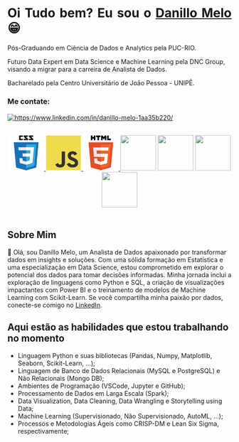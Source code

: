 <div>
  <h1 align="justify">Oi Tudo bem? Eu sou o <a href="https://www.linkedin.com/in/danillo-melo-1aa35b220/">Danillo Melo</a> 😁</h1>
<p>Pós-Graduando em Ciência de Dados e Analytics pela PUC-RIO.</p>
<p>Futuro Data Expert em Data Science e Machine Learning pela DNC Group, visando a migrar para a carreira de Analista de Dados.</p>
  Bacharelado pela Centro Universitário de João Pessoa - UNIPÊ.<br>
<p></p>
<p></p>

<h3 align="left">Me contate:</h3>
<p align="left">
<a href="https://linkedin.com/in/https://www.linkedin.com/in/danillo-melo-1aa35b220/" target="blank"><img align="center" src="https://raw.githubusercontent.com/rahuldkjain/github-profile-readme-generator/master/src/images/icons/Social/linked-in-alt.svg" alt="https://www.linkedin.com/in/danillo-melo-1aa35b220/" height="30" width="40" /></a>
</p>
<p>
</p>

<div align="center" valign="top"><br>
<a href="https://www.w3schools.com/css/" target="_blank" rel="noreferrer"> <img src="https://raw.githubusercontent.com/devicons/devicon/master/icons/css3/css3-original-wordmark.svg" alt="css3" width="80" height=80"/> </a>  
<a href="https://developer.mozilla.org/en-US/docs/Web/JavaScript" target="_blank" rel="noreferrer"> <img src="https://raw.githubusercontent.com/devicons/devicon/master/icons/javascript/javascript-original.svg" alt="javascript" width="80" height=80"/> </a>
<a href="https://www.w3.org/html/" target="_blank" rel="noreferrer"> <img src="https://raw.githubusercontent.com/devicons/devicon/master/icons/html5/html5-original-wordmark.svg" alt="html5" width="80" height=80"/> </a>
<img src="https://user-images.githubusercontent.com/92809543/147505634-790c4187-0e0c-42cd-b3b5-b35c77c16347.png" width="80" height=80"/>
<img src="https://user-images.githubusercontent.com/92809543/147506791-fa632e59-58c0-423f-bfab-90184b5528ce.png" width="80" height=80"/>
<img src="https://user-images.githubusercontent.com/92809543/147508656-c98f7a17-504e-40f2-b710-c5031c0198fd.png" width="80" height=80"/>
<img src="https://user-images.githubusercontent.com/92809543/147509370-bfdc9029-5eb9-44ab-a551-d532b6efb0b7.png" width="80" height=80"/>
</div>
</br>

<div>
  <h2 align="left"> Sobre Mim</h2>
</div>

<p>👋 Olá, sou Danillo Melo, um Analista de Dados apaixonado por transformar dados em insights e soluções. Com uma sólida formação em Estatística e uma especialização em Data Science, estou comprometido em explorar o potencial dos dados para tomar decisões informadas. Minha jornada inclui a exploração de linguagens como Python e SQL, a criação de visualizações impactantes com Power BI e o treinamento de modelos de Machine Learning com Scikit-Learn. Se você compartilha minha paixão por dados, conecte-se comigo no <a href="https://www.linkedin.com/in/danillo-melo-1aa35b220/">LinkedIn</a>.</p>

<div>
  <h2 align="left"> Aqui estão as habilidades que estou trabalhando no momento</h2>
</div>

<body>
<ul>
<li>Linguagem Python e suas bibliotecas (Pandas, Numpy, Matplotlib, Seaborn, Scikit-Learn, ...);</li>
<li>Linguagem de Banco de Dados Relacionais (MySQL e PostgreSQL) e Não Relacionais (Mongo DB);</li>
<li>Ambientes de Programação (VSCode, Jupyter e GitHub);</li>
<li>Processamento de Dados em Larga Escala (Spark);</li>
<li>Data Visualization, Data Cleaning, Data Wrangling e Storytelling using Data;</li>
<li>Machine Learning (Supervisionado, Não Supervisionado, AutoML, ...);</li>
<li>Processos e Metodologias Ágeis como CRISP-DM e Lean Six Sigma, respectivamente;</li>
</ul>
</body>


</div>
